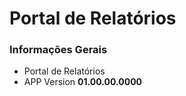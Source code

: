 # Portal de Relatórios

### Informações Gerais

- Portal de Relatórios
- APP Version **01.00.00.0000**
